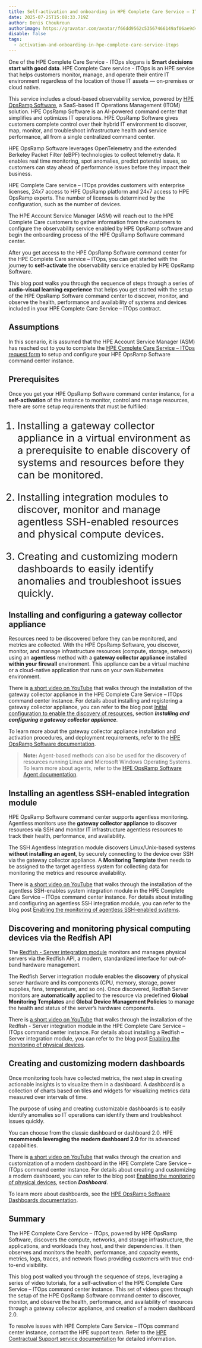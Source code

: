 ```yaml
---
title: Self-activation and onboarding in HPE Complete Care Service – ITOps
date: 2025-07-25T15:08:33.719Z
author: Denis Choukroun
authorimage: https://gravatar.com/avatar/f66dd9562c53567466149af06ae9d4f1?s=96
disable: false
tags:
  - activation-and-onboarding-in-hpe-complete-care-service-itops
---
```

<style>
li {
   font-size: 27px;
   line-height: 33px;
   max-width: none;
}
</style>

One of the HPE Complete Care Service - ITOps slogans is **Smart decisions start with good data**. HPE Complete Care service - ITOps is an HPE service that helps customers monitor, manage, and operate their entire IT environment regardless of the location of those IT assets — on-premises or cloud native.

This service includes a cloud-based observability service, powered by [HPE OpsRamp Software](https://www.hpe.com/us/en/opsramp.html), a SaaS-based IT Operations Management (ITOM) solution. HPE OpsRamp Software is an AI-powered command center that simplifies and optimizes IT operations. HPE OpsRamp Software gives customers complete control over their hybrid IT environment to discover, map, monitor, and troubleshoot infrastructure health and service performance, all from a single centralized command center.

HPE OpsRamp Software leverages OpenTelemetry and the extended Berkeley Packet Filter (eBPF) technologies to collect telemetry data. It enables real time monitoring, spot anomalies, predict potential issues, so customers can stay ahead of performance issues before they impact their business.

HPE Complete Care service – ITOps provides customers with enterprise licenses, 24x7 access to HPE OpsRamp platform and 24x7 access to HPE OpsRamp experts. The number of licenses is determined by the configuration, such as the number of devices. 

The HPE Account Service Manager (ASM) will reach out to the HPE Complete Care customers to gather information from the customers to configure the observability service enabled by HPE OpsRamp software and begin the onboarding process of the HPE OpsRamp Software command center.

After you get access to the HPE OpsRamp Software command center for the HPE Complete Care service – ITOps, you can get started with the journey to **self-activate** the observability service enabled by HPE OpsRamp Software. 

This blog post walks you through the sequence of steps through a series of **audio-visual learning experience** that helps you get started with the setup of the HPE OpsRamp Software command center to discover, monitor, and observe the health, performance and availability of systems and devices included in your HPE Complete Care Service – ITOps contract. 

## Assumptions

In this scenario, it is assumed that the HPE Account Service Manager (ASM) has reached out to you to complete the [HPE Complete Care Service – ITOps request form](https://forms.office.com/pages/responsepage.aspx?id=YSBbEGm2MUuSrCTTBNGV3MNwzZIB3zBHp5x5QZ1HakFURjRaWU1JRTVSSkJHRFlGSUI4SDk0STRBRC4u)  to setup and configure your HPE OpsRamp Software command center instance. 

## Prerequisites

Once you get your HPE OpsRamp Software command center instance, for a **self-activation** of the instance to monitor, control and manage resources, there are some setup requirements that must be fulfilled:

1. Installing a gateway collector appliance in a virtual environment as a prerequisite to enable discovery of systems and resources before they can be monitored.

2. Installing integration modules to discover, monitor and manage agentless SSH-enabled resources and physical compute devices.

3. Creating and customizing modern dashboards to easily identify anomalies and troubleshoot issues quickly.

## Installing and configuring a gateway collector appliance

Resources need to be discovered before they can be monitored, and metrics are collected. With the HPE OpsRamp Software, you discover, monitor, and manage infrastructure resources (compute, storage, network) using an **agentless** method with a **gateway collector appliance** installed **within your firewall** environment. This appliance can be a virtual machine or a cloud-native application that runs on your own Kubernetes environment.

There is [a short video on YouTube](https://www.youtube.com/watch?v=c0ZmdwACq2A&list=PLtS6YX0YOX4fWMwKbp9blyI1GLdXlbWjY) that walks through the installation of the gateway collector appliance in the HPE Complete Care Service – ITOps command center instance. For details about installing and registering a gateway collector appliance, you can refer to the blog post [Initial configuration to enable the discovery of resources](https://developer.hpe.com/blog/hybrid-observability-service-%E2%80%93-part-2-initial-configuration-to-enable-the-discovery-of-resources-in-hpe-greenlake-flex-solutions/), section ***Installing and configuring a gateway collector appliance***.

To learn more about the gateway collector appliance installation and activation procedures, and deployment requirements, refer to the [HPE OpsRamp Software documentation](https://docs.opsramp.com/platform-features/).

>**Note:** Agent-based methods can also be used for the discovery of resources running Linux and Microsoft Windows Operating Systems. To learn more about agents, refer to the [HPE OpsRamp Software Agent documentation](https://docs.opsramp.com/platform-features/agents/).

## Installing an agentless SSH-enabled integration module

HPE OpsRamp Software command center supports agentless monitoring. Agentless monitors use the **gateway collector appliance** to discover resources via SSH and monitor IT infrastructure agentless resources to track their health, performance, and availability.

The SSH Agentless Integration module discovers Linux/Unix-based systems **without installing an agent**, by securely connecting to the device over SSH via the gateway collector appliance. A **Monitoring Template** then needs to be assigned to the target agentless system for collecting data for monitoring the metrics and resource availability.

There is [a short video on YouTube](https://www.youtube.com/watch?v=a1GVV-b9hCI&list=PLtS6YX0YOX4fWMwKbp9blyI1GLdXlbWjY) that walks through the installation of the agentless SSH-enables system integration module in the HPE Complete Care Service – ITOps command center instance. For details about installing and configuring an agentless SSH integration module, you can refer to the blog post [Enabling the monitoring of agentless SSH-enabled systems](https://developer.hpe.com/blog/hybrid-observability-service-%E2%80%93-part-3-enabling-the-monitoring-of-agentless-ssh-enabled-systems-in-hpe-greenlake-flex-solutions/). 

## Discovering and monitoring physical computing devices via the Redfish API

The [Redfish - Server integration module](https://docs.opsramp.com/integrations/compute/server-hardware-monitoring-redfish/redfish-server/) monitors and manages physical servers via the Redfish API, a modern, standardized interface for out-of-band hardware management.

The Redfish Server integration module enables the **discovery** of physical server hardware and its components (CPU, memory, storage, power supplies, fans, temperature, and so on). Once discovered, Redfish Server monitors are **automatically** applied to the resource via predefined **Global Monitoring Templates** and **Global Device Management Policies** to manage the health and status of the server’s hardware components.

There is [a short video on YouTube](https://www.youtube.com/watch?v=htZwkW-zG00&list=PLtS6YX0YOX4fWMwKbp9blyI1GLdXlbWjY) that walks through the installation of the Redfish - Server integration module in the HPE Complete Care Service – ITOps command center instance. For details about installing a Redfish – Server integration module, you can refer to the blog post [Enabling the monitoring of physical devices](https://developer.hpe.com/blog/hybrid-observability-service-%E2%80%93-part-4-enabling-the-monitoring-of-physical-devices-in-hpe-greenlake-flex-solutions/).

## Creating and customizing modern dashboards

Once monitoring tools have collected metrics, the next step in creating actionable insights is to visualize them in a dashboard. A dashboard is a collection of charts based on tiles and widgets for visualizing metrics data measured over intervals of time.
 
The purpose of using and creating customizable dashboards is to easily identify anomalies so IT operations can identify them and troubleshoot issues quickly.

You can choose from the classic dashboard or dashboard 2.0. HPE **recommends leveraging the modern dashboard 2.0** for its advanced capabilities.

There is [a short video on YouTube](https://www.youtube.com/watch?v=MPTq-3EA60E&list=PLtS6YX0YOX4fWMwKbp9blyI1GLdXlbWjY) that walks through the creation and customization of a modern dashboard in the HPE Complete Care Service – ITOps command center instance. For details about creating and customizing a modern dashboard, you can refer to the blog post [Enabling the monitoring of physical devices](https://developer.hpe.com/blog/hybrid-observability-service-%E2%80%93-part-4-enabling-the-monitoring-of-physical-devices-in-hpe-greenlake-flex-solutions/), section ***Dashboard***.

To learn more about dashboards, see the [HPE OpsRamp Software Dashboards documentation](https://docs.opsramp.com/platform-features/feature-guides/dashboards/).

## Summary

The HPE Complete Care Service – ITOps, powered by HPE OpsRamp Software, discovers the compute, networks, and storage infrastructure, the applications, and workloads they host, and their dependencies. It then observes and monitors the health, performance, and capacity events, metrics, logs, traces, and network flows providing customers with true end-to-end visibility.

This blog post walked you through the sequence of steps, leveraging a series of video tutorials, for a self-activation of the HPE Complete Care Service – ITOps command center instance. This set of videos goes through the setup of the HPE OpsRamp Software command center to discover, monitor, and observe the health, performance, and availability of resources through a gateway collector appliance, and creation of a modern dashboard 2.0. 

To resolve issues with HPE Complete Care Service – ITOps command center instance, contact the HPE support team. Refer to the [HPE Contractual Support service documentation](https://www.hpe.com/us/en/collaterals/collateral.a50009342enw.html) for detailed information. 
